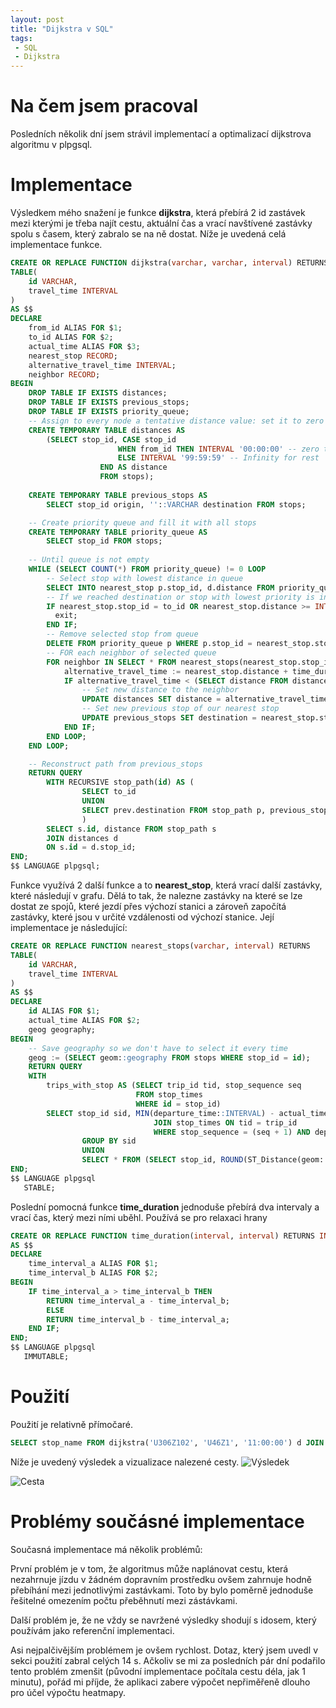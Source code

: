 ```yaml
---
layout: post
title: "Dijkstra v SQL"
tags:
 - SQL
 - Dijkstra
---
```

# Na čem jsem pracoval
Posledních několik dní jsem strávil implementací a optimalizací dijkstrova algoritmu v plpgsql.

# Implementace
Výsledkem mého snažení je funkce **dijkstra**, která přebírá 2 id zastávek mezi kterými je třeba najít cestu, aktuální čas a vrací navštívené zastávky spolu s časem, který zabralo se na ně dostat. Níže je uvedená celá implementace funkce.

```sql
CREATE OR REPLACE FUNCTION dijkstra(varchar, varchar, interval) RETURNS
TABLE(
	id VARCHAR,
	travel_time INTERVAL
)
AS $$
DECLARE
	from_id ALIAS FOR $1;
	to_id ALIAS FOR $2;
	actual_time ALIAS FOR $3;
	nearest_stop RECORD;
	alternative_travel_time INTERVAL;
	neighbor RECORD;
BEGIN
	DROP TABLE IF EXISTS distances;
	DROP TABLE IF EXISTS previous_stops;
	DROP TABLE IF EXISTS priority_queue;
	-- Assign to every node a tentative distance value: set it to zero for our initial node and to infinity for all other nodes.
	CREATE TEMPORARY TABLE distances AS
		(SELECT stop_id, CASE stop_id
						WHEN from_id THEN INTERVAL '00:00:00' -- zero time for source node
						ELSE INTERVAL '99:59:59' -- Infinity for rest
					END	AS distance
					FROM stops);
		    
	CREATE TEMPORARY TABLE previous_stops AS
		SELECT stop_id origin, ''::VARCHAR destination FROM stops;

	-- Create priority queue and fill it with all stops
	CREATE TEMPORARY TABLE priority_queue AS 
		SELECT stop_id FROM stops;
        
   	-- Until queue is not empty     
	WHILE (SELECT COUNT(*) FROM priority_queue) != 0 LOOP
		-- Select stop with lowest distance in queue
		SELECT INTO nearest_stop p.stop_id, d.distance FROM priority_queue p JOIN distances d ON p.stop_id = d.stop_id ORDER BY distance ASC LIMIT 1;
		-- If we reached destination or stop with lowest priority is infinite stop loop
		IF nearest_stop.stop_id = to_id OR nearest_stop.distance >= INTERVAL '99:59:59' THEN
		  exit;
		END IF;
		-- Remove selected stop from queue
		DELETE FROM priority_queue p WHERE p.stop_id = nearest_stop.stop_id;
		-- FOR each neighbor of selected queue
		FOR neighbor IN SELECT * FROM nearest_stops(nearest_stop.stop_id, actual_time + nearest_stop.distance) LOOP
			alternative_travel_time := nearest_stop.distance + time_duration(neighbor.travel_time, nearest_stop.distance);
			IF alternative_travel_time < (SELECT distance FROM distances WHERE stop_id = neighbor.id) THEN
			    -- Set new distance to the neighbor
			    UPDATE distances SET distance = alternative_travel_time WHERE stop_id = neighbor.id;
			    -- Set new previous stop of our nearest stop
			    UPDATE previous_stops SET destination = nearest_stop.stop_id WHERE origin = neighbor.id;
			END IF;
		END LOOP;
	END LOOP;

	-- Reconstruct path from previous_stops 
	RETURN QUERY
		WITH RECURSIVE stop_path(id) AS (
				SELECT to_id
				UNION 
				SELECT prev.destination FROM stop_path p, previous_stops prev WHERE p.id = prev.origin AND prev.origin != ''
				)
		SELECT s.id, distance FROM stop_path s
		JOIN distances d
		ON s.id = d.stop_id;
END;
$$ LANGUAGE plpgsql;
```
Funkce využívá 2 další funkce a to **nearest_stop**, která vrací další zastávky, které následují v grafu. Dělá to tak, že nalezne zastávky na které se lze dostat ze spojů, které jezdí přes výchozí stanici a zároveň započítá zastávky, které jsou v určité vzdálenosti od výchozí stanice. Její implementace je následující:

```sql
CREATE OR REPLACE FUNCTION nearest_stops(varchar, interval) RETURNS
TABLE(
	id VARCHAR,
	travel_time INTERVAL
)
AS $$
DECLARE
	id ALIAS FOR $1;
	actual_time ALIAS FOR $2;
	geog geography;
BEGIN
	-- Save geography so we don't have to select it every time
	geog := (SELECT geom::geography FROM stops WHERE stop_id = id);
	RETURN QUERY
	WITH
		trips_with_stop AS (SELECT trip_id tid, stop_sequence seq
							FROM stop_times
							WHERE id = stop_id)
		SELECT stop_id sid, MIN(departure_time::INTERVAL) - actual_time travel_time FROM trips_with_stop
								JOIN stop_times ON tid = trip_id
								WHERE stop_sequence = (seq + 1) AND departure_time::INTERVAL >= actual_time
                GROUP BY sid
                UNION
                SELECT * FROM (SELECT stop_id, ROUND(ST_Distance(geom::geography, geog) / 1.4)::VARCHAR::INTERVAL t FROM stops) distances WHERE distances.t <= INTERVAL '00:10:00';
END;
$$ LANGUAGE plpgsql
   STABLE;
```
Poslední pomocná funkce **time_duration**  jednoduše přebírá dva intervaly a vrací čas, který mezi ními uběhl. Používá se pro relaxaci hrany
```sql
CREATE OR REPLACE FUNCTION time_duration(interval, interval) RETURNS INTERVAL
AS $$
DECLARE
	time_interval_a ALIAS FOR $1;
    time_interval_b ALIAS FOR $2;
BEGIN
	IF time_interval_a > time_interval_b THEN
		RETURN time_interval_a - time_interval_b;
    	ELSE
		RETURN time_interval_b - time_interval_a;
	END IF;
END;
$$ LANGUAGE plpgsql
   IMMUTABLE;
```
# Použití
Použití je relativně přímočaré. 
```sql
SELECT stop_name FROM dijkstra('U306Z102', 'U46Z1', '11:00:00') d JOIN stops s ON d.id = s.stop_id ORDER BY d.travel_time ASC;
```
Níže je uvedený výsledek a vizualizace nalezené cesty.
![Výsledek](https://i.imgur.com/upyrYt6.png)

![Cesta](https://i.imgur.com/QCbeBUW.png)
# Problémy součásné implementace
Současná implementace má několik problémů:

První problém je v tom, že algoritmus může naplánovat cestu, která nezahrnuje jízdu v žádném dopravním prostředku ovšem zahrnuje hodně přebíhání mezi jednotlivými zastávkami. Toto by bylo poměrně jednoduše řešitelné omezením počtu přeběhnutí mezi zástávkami.

Další problém je, že ne vždy se navržené výsledky shodují s idosem, který používám jako referenční implementaci.

Asi nejpalčivějším problémem je ovšem rychlost. Dotaz, který jsem uvedl v sekci použití zabral celých 14 s. Ačkoliv se mi za posledních pár dní podařilo tento problém zmenšit (původní implementace počítala cestu déla, jak 1 minutu), pořád mi příjde, že aplikaci zabere výpočet nepřiměřeně dlouho pro účel výpočtu heatmapy. 

